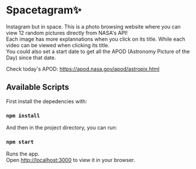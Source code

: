 # Spacetagram✨
Instagram but in space.
This is a photo browsing website where you can view 12 random pictures directly from NASA's API!\
Each image has more explannations when you click on its title. While each video can be viewed when clicking its title.\
You could also set a start date to get all the APOD (Astronomy Picture of the Day) since that date.

Check today's APOD: https://apod.nasa.gov/apod/astropix.html
## Available Scripts

First install the depedencies with:
### `npm install`

And then in the project directory, you can run:

### `npm start`

Runs the app.\
Open [http://localhost:3000](http://localhost:3000) to view it in your browser.

